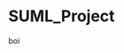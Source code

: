 # SUML_Project







































































































































































































boi
